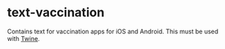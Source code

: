 # text-vaccination
Contains text for vaccination apps for iOS and Android. This must be used with [Twine](https://github.com/scelis/twine).
